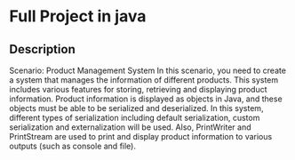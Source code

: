 # Full Project in java  
## Description
Scenario: Product Management System
In this scenario, you need to create
a system that manages the information of different products. 
This system includes various features for storing, 
retrieving and displaying product information. 
Product information is displayed as objects in Java,
and these objects must be able to be serialized and deserialized. 
In this system, different types of serialization including default serialization, 
custom serialization and externalization will be used. Also, 
PrintWriter and PrintStream are used to print and display product 
information to various outputs (such as console and file).